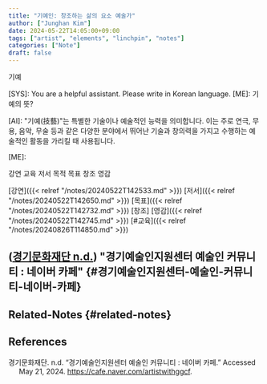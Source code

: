 ```yaml
---
title: "기예인: 창조하는 삶의 요소 예술가"
author: ["Junghan Kim"]
date: 2024-05-22T14:05:00+09:00
tags: ["artist", "elements", "linchpin", "notes"]
categories: ["Note"]
draft: false
---
```


기예

<div class="ai">

[SYS]: You are a helpful assistant. Please write in Korean language. [ME]: 기예의 뜻?

[AI]: "기예(技藝)"는 특별한 기술이나 예술적인 능력을 의미합니다. 이는 주로 연극, 무용, 음악, 무술 등과 같은 다양한 분야에서 뛰어난 기술과 창의력을 가지고 수행하는 예술적인 활동을 가리킬 때 사용됩니다.

[ME]:

</div>

강연 교육 저서 목적 목표 창조 영감

[강연]({{< relref "/notes/20240522T142533.md" >}}) [저서]({{< relref "/notes/20240522T142650.md" >}}) [목표]({{< relref "/notes/20240522T142732.md" >}}) [창조] [영감]({{< relref "/notes/20240522T142745.md" >}}) [#교육]({{< relref "/notes/20240826T114850.md" >}})


## (<a href="#citeproc_bib_item_1">경기문화재단 n.d.</a>) "경기예술인지원센터 예술인 커뮤니티 : 네이버 카페" {#경기예술인지원센터-예술인-커뮤니티-네이버-카페}


## Related-Notes {#related-notes}

## References

<style>.csl-entry{text-indent: -1.5em; margin-left: 1.5em;}</style><div class="csl-bib-body">
  <div class="csl-entry"><a id="citeproc_bib_item_1"></a>경기문화재단. n.d. “경기예술인지원센터 예술인 커뮤니티 : 네이버 카페.” Accessed May 21, 2024. <a href="https://cafe.naver.com/artistwithggcf">https://cafe.naver.com/artistwithggcf</a>.</div>
</div>
